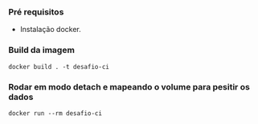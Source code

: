 ### Pré requisitos
- Instalação docker.

### Build da imagem
```docker
docker build . -t desafio-ci
```

### Rodar em modo detach e mapeando o volume para pesitir os dados
```docker
docker run --rm desafio-ci
```
